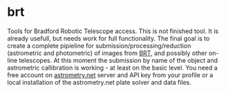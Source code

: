 brt
===

Tools for Bradford Robotic Telescope access. This is not finished tool. It is already usefull, but needs work for full functionality. The final goal is to create a complete pipieline for submission/processing/reduction (astrometric and photometric) of images from [BRT](http://telescope.org/), and possibly other on-line telescopes. At this moment the submission by name of the object and astrometric callibration is working - at least on the basic level. You need a free account on [astrometry.net](http://www.astrometry.net/) server and API key from your profile or a local installation of the astrometry.net plate solver and data files.


